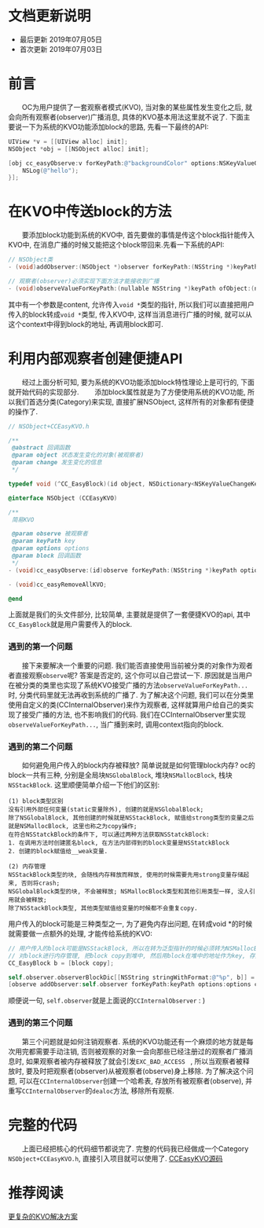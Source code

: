 # 文档更新说明
* 最后更新 2019年07月05日
* 首次更新 2019年07月03日

# 前言
　　OC为用户提供了一套观察者模式(KVO), 当对象的某些属性发生变化之后, 就会向所有观察者(observer)广播消息, 具体的KVO基本用法这里就不说了. 下面主要说一下为系统的KVO功能添加block的思路, 先看一下最终的API:

```objectivec
UIView *v = [[UIView alloc] init];
NSObject *obj = [[NSObject alloc] init];

[obj cc_easyObserve:v forKeyPath:@"backgroundColor" options:NSKeyValueObservingOptionNew block:^(id object, NSDictionary<NSKeyValueChangeKey,id> *change) {
	NSLog(@"hello");
}];

```

# 在KVO中传送block的方法
　　要添加block功能到系统的KVO中, 首先要做的事情是传这个block指针能传入KVO中, 在消息广播的时候又能把这个block带回来.先看一下系统的API:
　　
```objectivec
// NSObject类
- (void)addObserver:(NSObject *)observer forKeyPath:(NSString *)keyPath options:(NSKeyValueObservingOptions)options context:(nullable void *)context;

// 观察者(observer)必须实现下面方法才能接收到广播
- (void)observeValueForKeyPath:(nullable NSString *)keyPath ofObject:(nullable id)object change:(nullable NSDictionary<NSKeyValueChangeKey, id> *)change context:(nullable void *)context;
```

其中有一个参数是content, 允许传入`void *`类型的指针, 所以我们可以直接把用户传入的block转成`void *`类型, 传入KVO中, 这样当消息进行广播的时候, 就可以从这个context中得到block的地址, 再调用block即可.

# 利用内部观察者创建便捷API
　　经过上面分析可知, 要为系统的KVO功能添加block特性理论上是可行的, 下面就开始代码的实现部分. 
　　添加block属性就是为了方便使用系统的KVO功能, 所以我们首选分类(Category)来实现, 直接扩展NSObject, 这样所有的对象都有便捷的操作了.

```objectivec
// NSObject+CCEasyKVO.h

/**
 @abstract 回调函数
 @param object 状态发生变化的对象(被观察者)
 @param change 发生变化的信息
 */

typedef void (^CC_EasyBlock)(id object, NSDictionary<NSKeyValueChangeKey, id> *change);

@interface NSObject (CCEasyKVO)

/**
 简易KVO

 @param observe 被观察者
 @param keyPath key
 @param options options
 @param block 回调函数
 */
- (void)cc_easyObserve:(id)observe forKeyPath:(NSString *)keyPath options:(NSKeyValueObservingOptions)options block:(CC_EasyBlock) block;

- (void)cc_easyRemoveAllKVO;

@end
```

上面就是我们的头文件部分, 比较简单, 主要就是提供了一套便捷KVO的api, 其中`CC_EasyBlock`就是用户需要传入的block.

### 遇到的第一个问题
　　接下来要解决一个重要的问题. 我们能否直接使用当前被分类的对象作为观者者直接观察`observe`呢? 答案是否定的, 这个你可以自己尝试一下. 原因就是当用户在被分类的类里也实现了系统KVO接受广播的方法`observeValueForKeyPath...`时, 分类代码里就无法再收到系统的广播了.
为了解决这个问题, 我们可以在分类里使用自定义的类(CCInternalObserver)来作为观察者, 这样就算用户给自己的类实现了接受广播的方法, 也不影响我们的代码. 我们在CCInternalObserver里实现`observeValueForKeyPath...`, 当广播到来时, 调用context指向的block.

### 遇到的第二个问题
　　如何避免用户传入的block内存被释放? 简单说就是如何管理block内存? oc的block一共有三种, 分别是全局块`NSGlobalBlock`, 堆块`NSMallocBlock`, 栈块`NSStackBlock`. 这里顺便简单介绍一下他们的区别:

	(1) block类型区别
	没有引用外部任何变量(static变量除外), 创建的就是NSGlobalBlock;
	除了NSGlobalBlock, 其他创建的时候就是NSStackBlock, 赋值给strong类型的变量之后就是NSMallocBlock, 这里也称之为copy操作;
	在符合NSStatckBlock的条件下, 可以通过两种方法获取NSStatckBlock:
	1. 在调用方法时创建匿名block, 在方法内部得到的block变量是NSStatckBlock
	2. 创建的block赋值给__weak变量.

	(2) 内存管理
	NSStackBlock类型的块, 会随栈内存释放而释放, 使用的时候需要先用strong变量存储起来, 否则将crash;
	NSGlobalBlock类型的块, 不会被释放; NSMallocBlock类型和其他引用类型一样, 没人引用就会被释放;
	除了NSStackBlock类型, 其他类型赋值给变量的时候都不会重复copy.

用户传入的block可能是三种类型之一, 为了避免内存出问题, 在转成void *的时候就需要做一点额外的处理, 才能传给系统的KVO:

```objectivec
// 用户传入的block可能是NSStackBlock, 所以在转为泛型指针的时候必须转为NSMallocBlock并被持有
// 对block进行内存管理, 把block copy到堆中, 然后用block在堆中的地址作为key, 存入哈希表中
CC_EasyBlock b = [block copy];

self.observer.observerBlockDic[[NSString stringWithFormat:@"%p", b]] = b;
[observe addObserver:self.observer forKeyPath:keyPath options:options context:(void *)b];

```
顺便说一句, `self.observer`就是上面说的`CCInternalObserver` : )

### 遇到的第三个问题
　　第三个问题就是如何注销观察者. 系统的KVO功能还有一个麻烦的地方就是每次用完都需要手动注销, 否则被观察的对象一会向那些已经注册过的观察者广播消息时, 如果观察者被内存被释放了就会引发`EXC_BAD_ACCESS ` , 所以当观察者被释放时, 要及时把观察者(observer)从被观察者(observe)身上移除.
为了解决这个问题, 可以在`CCInternalObserver`创建一个哈希表, 存放所有被观察者(observe), 并重写`CCInternalObserver`的`dealoc`方法, 移除所有观察.

# 完整的代码
　　上面已经把核心的代码细节都说完了. 完整的代码我已经做成一个Category `NSObject+CCEasyKVO.h`, 直接引入项目就可以使用了. [CCEasyKVO源码](https://github.com/cocos543/CCEasyKVO)
　　
# 推荐阅读
[更复杂的KVO解决方案](https://github.com/facebook/KVOController)
